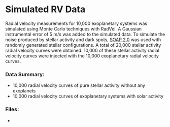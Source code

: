 # Simulated RV Data

Radial velocity measurements for 10,000 exoplanetary systems was simulated using Monte Carlo techniques with RadVel. A Gaussian instrumental error of 5 m/s was added to the simulated data. To simulate the noise produced by stellar activity and dark spots, [SOAP 2.0](http://www.astro.up.pt/resources/soap2/) was used with randomly generated stellar configurations. A total of 20,000 stellar activity radial velocity curves were obtained. 10,000 of these stellar activity radial velocity curves were injected with the 10,000 exoplanetary radial velocity curves. 

### Data Summary:
- 10,000 radial velocity curves of pure stellar activity without any exoplanets
- 10,000 radial velocity curves of exoplanetary systems with solar activity

### Files:
- 
